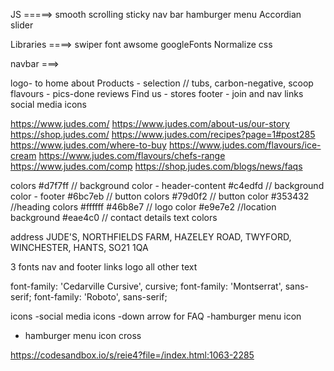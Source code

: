 JS =====>
smooth scrolling
sticky nav bar
hamburger menu
Accordian
slider

Libraries ====>
swiper
font awsome
googleFonts
Normalize css

navbar ===>

logo- to home
about
Products - selection // tubs, carbon-negative, scoop
flavours - pics-done
reviews
Find us - stores
footer - join and nav links social media icons

https://www.judes.com/
https://www.judes.com/about-us/our-story
https://shop.judes.com/
https://www.judes.com/recipes?page=1#post285
https://www.judes.com/where-to-buy
https://www.judes.com/flavours/ice-cream
https://www.judes.com/flavours/chefs-range
https://www.judes.com/comp
https://shop.judes.com/blogs/news/faqs

colors
#d7f7ff // background color - header-content
#c4edfd // background color - footer
#6bc7eb // button colors
#79d0f2 // button color
#353432 //heading colors
#ffffff
#46b8e7 // logo color
#e9e7e2 //location background
#eae4c0 // contact details text colors

address
JUDE'S, NORTHFIELDS FARM, HAZELEY ROAD, TWYFORD, WINCHESTER, HANTS, SO21 1QA

3 fonts
nav and footer links
logo
all other text

font-family: 'Cedarville Cursive', cursive;
font-family: 'Montserrat', sans-serif;
font-family: 'Roboto', sans-serif;

icons
-social media icons
-down arrow for FAQ
-hamburger menu icon

- hamburger menu icon cross

https://codesandbox.io/s/reie4?file=/index.html:1063-2285
